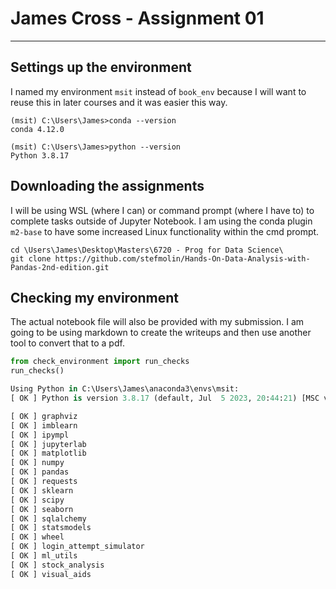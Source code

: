 # James Cross - Assignment 01

---

## Settings up the environment

I named my environment `msit` instead of `book_env` because I will want to reuse this in later courses and it was easier this way.

```conda
(msit) C:\Users\James>conda --version
conda 4.12.0

(msit) C:\Users\James>python --version
Python 3.8.17
```

## Downloading the assignments

I will be using WSL (where I can) or command prompt (where I have to) to complete tasks outside of Jupyter Notebook. I am using the conda plugin `m2-base` to have some increased Linux functionality within the cmd prompt.

```terminal
cd \Users\James\Desktop\Masters\6720 - Prog for Data Science\
git clone https://github.com/stefmolin/Hands-On-Data-Analysis-with-Pandas-2nd-edition.git
```

## Checking my environment

The actual notebook file will also be provided with my submission. I am going to be using markdown to create the writeups and then use another tool to convert that to a pdf.

```python
from check_environment import run_checks
run_checks()
```

```python
Using Python in C:\Users\James\anaconda3\envs\msit:
[ OK ] Python is version 3.8.17 (default, Jul  5 2023, 20:44:21) [MSC v.1916 64 bit (AMD64)]

[ OK ] graphviz
[ OK ] imblearn
[ OK ] ipympl
[ OK ] jupyterlab
[ OK ] matplotlib
[ OK ] numpy
[ OK ] pandas
[ OK ] requests
[ OK ] sklearn
[ OK ] scipy
[ OK ] seaborn
[ OK ] sqlalchemy
[ OK ] statsmodels
[ OK ] wheel
[ OK ] login_attempt_simulator
[ OK ] ml_utils
[ OK ] stock_analysis
[ OK ] visual_aids
```
